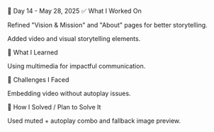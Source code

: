 📅 Day 14 - May 28, 2025
✅ What I Worked On

Refined "Vision & Mission" and "About" pages for better storytelling.

Added video and visual storytelling elements.

🧠 What I Learned

Using multimedia for impactful communication.

🧩 Challenges I Faced

Embedding video without autoplay issues.

🔧 How I Solved / Plan to Solve It

Used muted + autoplay combo and fallback image preview.
